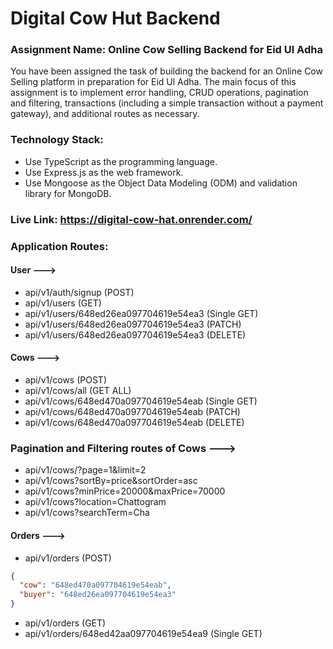 # Digital Cow Hut Backend

### Assignment Name: Online Cow Selling Backend for Eid Ul Adha

You have been assigned the task of building the backend for an Online Cow Selling platform in preparation for Eid Ul Adha. The main focus of this assignment is to implement error handling, CRUD operations, pagination and filtering, transactions (including a simple transaction without a payment gateway), and additional routes as necessary.

### Technology Stack:

- Use TypeScript as the programming language.
- Use Express.js as the web framework.
- Use Mongoose as the Object Data Modeling (ODM) and validation library for MongoDB.

### Live Link: https://digital-cow-hat.onrender.com/

### Application Routes:

#### User --->

- api/v1/auth/signup (POST)
- api/v1/users (GET)
- api/v1/users/648ed26ea097704619e54ea3 (Single GET)
- api/v1/users/648ed26ea097704619e54ea3 (PATCH)
- api/v1/users/648ed26ea097704619e54ea3 (DELETE)

#### Cows --->

- api/v1/cows (POST)
- api/v1/cows/all (GET ALL)
- api/v1/cows/648ed470a097704619e54eab (Single GET)
- api/v1/cows/648ed470a097704619e54eab (PATCH)
- api/v1/cows/648ed470a097704619e54eab (DELETE)

### Pagination and Filtering routes of Cows --->

- api/v1/cows/?page=1&limit=2
- api/v1/cows?sortBy=price&sortOrder=asc
- api/v1/cows?minPrice=20000&maxPrice=70000
- api/v1/cows?location=Chattogram
- api/v1/cows?searchTerm=Cha

#### Orders --->

- api/v1/orders (POST)

```json
{
  "cow": "648ed470a097704619e54eab",
  "buyer": "648ed26ea097704619e54ea3"
}
```

- api/v1/orders (GET)
- api/v1/orders/648ed42aa097704619e54ea9 (Single GET)
